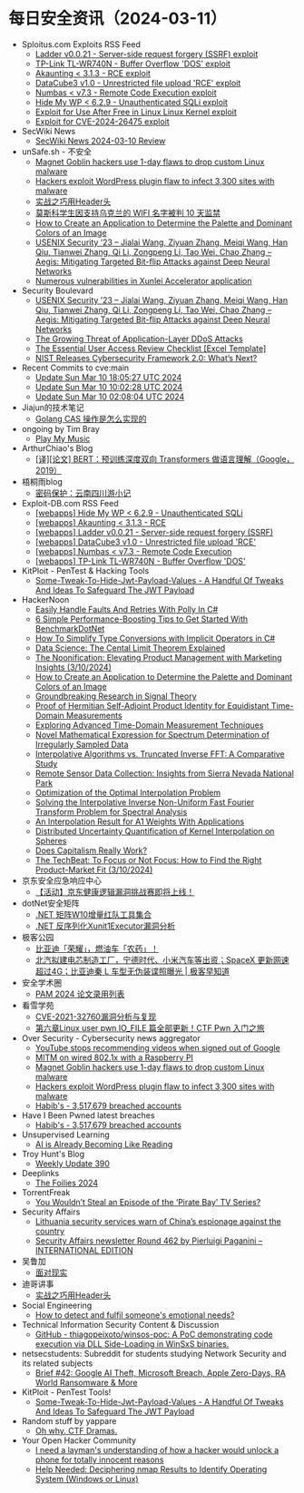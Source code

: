 # 每日安全资讯（2024-03-11）

- Sploitus.com Exploits RSS Feed
  - [Ladder v0.0.21 - Server-side request forgery (SSRF) exploit](https://sploitus.com/exploit?id=EDB-ID:51869&utm_source=rss&utm_medium=rss)
  - [TP-Link TL-WR740N - Buffer Overflow &#039;DOS&#039; exploit](https://sploitus.com/exploit?id=EDB-ID:51866&utm_source=rss&utm_medium=rss)
  - [Akaunting &lt; 3.1.3 - RCE exploit](https://sploitus.com/exploit?id=EDB-ID:51870&utm_source=rss&utm_medium=rss)
  - [DataCube3 v1.0 - Unrestricted file upload &#039;RCE&#039; exploit](https://sploitus.com/exploit?id=EDB-ID:51868&utm_source=rss&utm_medium=rss)
  - [Numbas &lt; v7.3 - Remote Code Execution exploit](https://sploitus.com/exploit?id=EDB-ID:51867&utm_source=rss&utm_medium=rss)
  - [Hide My WP &lt; 6.2.9 - Unauthenticated SQLi exploit](https://sploitus.com/exploit?id=EDB-ID:51871&utm_source=rss&utm_medium=rss)
  - [Exploit for Use After Free in Linux Linux Kernel exploit](https://sploitus.com/exploit?id=21E0B989-9F63-5A93-B0A0-21DD8C5A9858&utm_source=rss&utm_medium=rss)
  - [Exploit for CVE-2024-26475 exploit](https://sploitus.com/exploit?id=0B0A530F-724D-54CF-9D93-7DE1C64B0E29&utm_source=rss&utm_medium=rss)
- SecWiki News
  - [SecWiki News 2024-03-10 Review](http://www.sec-wiki.com/?2024-03-10)
- unSafe.sh - 不安全
  - [Magnet Goblin hackers use 1-day flaws to drop custom Linux malware](https://buaq.net/go-227207.html)
  - [Hackers exploit WordPress plugin flaw to infect 3,300 sites with malware](https://buaq.net/go-227208.html)
  - [实战之巧用Header头](https://buaq.net/go-227204.html)
  - [莫斯科学生因支持乌克兰的 WIFI 名字被判 10 天监禁](https://buaq.net/go-227194.html)
  - [How to Create an Application to Determine the Palette and Dominant Colors of an Image](https://buaq.net/go-227209.html)
  - [USENIX Security ’23 – Jialai Wang, Ziyuan Zhang, Meiqi Wang, Han Qiu, Tianwei Zhang, Qi Li, Zongpeng Li, Tao Wei, Chao Zhang – Aegis: Mitigating Targeted Bit-flip Attacks against Deep Neural Networks](https://buaq.net/go-227201.html)
  - [Numerous vulnerabilities in Xunlei Accelerator application](https://buaq.net/go-227200.html)
- Security Boulevard
  - [USENIX Security ’23 – Jialai Wang, Ziyuan Zhang, Meiqi Wang, Han Qiu, Tianwei Zhang, Qi Li, Zongpeng Li, Tao Wei, Chao Zhang – Aegis: Mitigating Targeted Bit-flip Attacks against Deep Neural Networks](https://securityboulevard.com/2024/03/usenix-security-23-jialai-wang-ziyuan-zhang-meiqi-wang-han-qiu-tianwei-zhang-qi-li-zongpeng-li-tao-wei-chao-zhang-aegis-mitigating-targeted-bit-flip-attacks-against-deep-neural-n/)
  - [The Growing Threat of Application-Layer DDoS Attacks](https://securityboulevard.com/2024/03/the-growing-threat-of-application-layer-ddos-attacks/)
  - [The Essential User Access Review Checklist [Excel Template]](https://securityboulevard.com/2024/03/the-essential-user-access-review-checklist-excel-template/)
  - [NIST Releases Cybersecurity Framework 2.0: What’s Next?](https://securityboulevard.com/2024/03/nist-releases-cybersecurity-framework-2-0-whats-next/)
- Recent Commits to cve:main
  - [Update Sun Mar 10 18:05:27 UTC 2024](https://github.com/trickest/cve/commit/57f3ab5f854c33c3cef6a6595d24edfc4cf14bc7)
  - [Update Sun Mar 10 10:02:28 UTC 2024](https://github.com/trickest/cve/commit/1e71d8508c4988c36251f540d786efcbfb716401)
  - [Update Sun Mar 10 02:08:04 UTC 2024](https://github.com/trickest/cve/commit/8ffd58206c984e5d07d93b1716db252dc69b13a6)
- Jiajun的技术笔记
  - [Golang CAS 操作是怎么实现的](https://jiajunhuang.com/articles/2024_03_10-golang_cas.md.html)
- ongoing by Tim Bray
  - [Play My Music](https://www.tbray.org/ongoing/When/202x/2024/03/10/Play-My-Music)
- ArthurChiao's Blog
  - [[译][论文] BERT：预训练深度双向 Transformers 做语言理解（Google，2019）](https://arthurchiao.github.io/blog/bert-paper-zh/)
- 梧桐雨blog
  - [密码保护：云南四川游小记](http://wutongyu.info/yunnan-sichuan-xiaoji/)
- Exploit-DB.com RSS Feed
  - [[webapps] Hide My WP < 6.2.9 - Unauthenticated SQLi](https://www.exploit-db.com/exploits/51871)
  - [[webapps] Akaunting < 3.1.3 - RCE](https://www.exploit-db.com/exploits/51870)
  - [[webapps] Ladder v0.0.21 - Server-side request forgery (SSRF)](https://www.exploit-db.com/exploits/51869)
  - [[webapps] DataCube3 v1.0 - Unrestricted file upload 'RCE'](https://www.exploit-db.com/exploits/51868)
  - [[webapps] Numbas < v7.3 - Remote Code Execution](https://www.exploit-db.com/exploits/51867)
  - [[webapps] TP-Link TL-WR740N - Buffer Overflow 'DOS'](https://www.exploit-db.com/exploits/51866)
- KitPloit - PenTest &amp; Hacking Tools
  - [Some-Tweak-To-Hide-Jwt-Payload-Values - A Handful Of Tweaks And Ideas To Safeguard The JWT Payload](http://www.kitploit.com/2024/03/some-tweak-to-hide-jwt-payload-values.html)
- HackerNoon
  - [Easily Handle Faults And Retries With Polly In C#](https://hackernoon.com/easily-handle-faults-and-retries-with-polly-in-c?source=rss)
  - [6 Simple Performance-Boosting Tips to Get Started With BenchmarkDotNet](https://hackernoon.com/6-simple-performance-boosting-tips-to-get-started-with-benchmarkdotnet?source=rss)
  - [How To Simplify Type Conversions with Implicit Operators in C#](https://hackernoon.com/how-to-simplify-type-conversions-with-implicit-operators-in-c?source=rss)
  - [Data Science: The Cental Limit Theorem Explained](https://hackernoon.com/data-science-the-cental-limit-theorem-explained?source=rss)
  - [The Noonification: Elevating Product Management with Marketing Insights (3/10/2024)](https://hackernoon.com/3-10-2024-noonification?source=rss)
  - [How to Create an Application to Determine the Palette and Dominant Colors of an Image](https://hackernoon.com/how-to-create-an-application-to-determine-the-palette-and-dominant-colors-of-an-image?source=rss)
  - [Groundbreaking Research in Signal Theory](https://hackernoon.com/groundbreaking-research-in-signal-theory?source=rss)
  - [Proof of Hermitian Self-Adjoint Product Identity for Equidistant Time-Domain Measurements](https://hackernoon.com/proof-of-hermitian-self-adjoint-product-identity-for-equidistant-time-domain-measurements?source=rss)
  - [Exploring Advanced Time-Domain Measurement Techniques](https://hackernoon.com/exploring-advanced-time-domain-measurement-techniques?source=rss)
  - [Novel Mathematical Expression for Spectrum Determination of Irregularly Sampled Data](https://hackernoon.com/novel-mathematical-expression-for-spectrum-determination-of-irregularly-sampled-data?source=rss)
  - [Interpolative Algorithms vs. Truncated Inverse FFT: A Comparative Study](https://hackernoon.com/interpolative-algorithms-vs-truncated-inverse-fft-a-comparative-study?source=rss)
  - [Remote Sensor Data Collection: Insights from Sierra Nevada National Park](https://hackernoon.com/remote-sensor-data-collection-insights-from-sierra-nevada-national-park?source=rss)
  - [Optimization of the Optimal Interpolation Problem](https://hackernoon.com/optimization-of-the-optimal-interpolation-problem?source=rss)
  - [Solving the Interpolative Inverse Non-Uniform Fast Fourier Transform Problem for Spectral Analysis](https://hackernoon.com/solving-the-interpolative-inverse-non-uniform-fast-fourier-transform-problem-for-spectral-analysis?source=rss)
  - [An Interpolation Result for A1 Weights With Applications](https://hackernoon.com/an-interpolation-result-for-a1-weights-with-applications?source=rss)
  - [Distributed Uncertainty Quantification of Kernel Interpolation on Spheres](https://hackernoon.com/distributed-uncertainty-quantification-of-kernel-interpolation-on-spheres?source=rss)
  - [Does Capitalism Really Work?](https://hackernoon.com/does-capitalism-really-work?source=rss)
  - [The TechBeat: To Focus or Not Focus: How to Find the Right Product-Market Fit (3/10/2024)](https://hackernoon.com/3-10-2024-techbeat?source=rss)
- 京东安全应急响应中心
  - [【活动】京东健康逻辑漏洞挑战赛即将上线！](https://mp.weixin.qq.com/s?__biz=MjM5OTk2MTMxOQ==&mid=2727836263&idx=1&sn=294a4f6199ae1398f4b613d6ea707d6f&chksm=8050adefb72724f9a14e2f10f73af965192b421ad101b9d33034c48e0870f19e7c2c15c94200&scene=58&subscene=0#rd)
- dotNet安全矩阵
  - [.NET 矩阵W10增量红队工具集合](https://mp.weixin.qq.com/s?__biz=MzUyOTc3NTQ5MA==&mid=2247490975&idx=1&sn=9a591243c6e34e3ed3836bef2768edf2&chksm=fa5ab372cd2d3a6462a19cf0447bc1f060f76b1a46ad4b214028f58f4d39e6ec3b1b0a664654&scene=58&subscene=0#rd)
  - [.NET 反序列化Xunit1Executor漏洞分析](https://mp.weixin.qq.com/s?__biz=MzUyOTc3NTQ5MA==&mid=2247490975&idx=2&sn=0a0316fd4f446e2f508071b476de2e4f&chksm=fa5ab372cd2d3a6423f946b5b1699fdd0cd925cdc6fef69d51ae5cd2f2b751d5dcf837280743&scene=58&subscene=0#rd)
- 极客公园
  - [比亚迪「荣耀」，燃油车「农药」！](https://mp.weixin.qq.com/s?__biz=MTMwNDMwODQ0MQ==&mid=2653035760&idx=1&sn=834e929ff6ad0a2f8cf6abbd1347c9f3&chksm=7e5761464920e8509c7edcd26a60e017da752d7ef924519098398dda07d6157c56a74293dd30&scene=58&subscene=0#rd)
  - [北汽拟建电芯制造工厂，宁德时代、小米汽车等出资；SpaceX 更新网速超过4G；比亚迪秦 L 车型无伪装谍照曝光 | 极客早知道](https://mp.weixin.qq.com/s?__biz=MTMwNDMwODQ0MQ==&mid=2653035759&idx=1&sn=2c5630026652b040cab931c2ccd4eaf4&chksm=7e5761594920e84f1eb23ec67ce3c59d698f739b1d4b4be6fe52a365ef53614086c7a480d646&scene=58&subscene=0#rd)
- 安全学术圈
  - [PAM 2024 论文录用列表](https://mp.weixin.qq.com/s?__biz=MzU5MTM5MTQ2MA==&mid=2247490387&idx=1&sn=112c07165a8e62d4a65f94a5683f519c&chksm=fe2ee4d8c9596dce2afd93e2ed6596c3e67b628feb2cf481b9448dbeb2f94504c5863a324992&scene=58&subscene=0#rd)
- 看雪学苑
  - [CVE-2021-32760漏洞分析与复现](https://mp.weixin.qq.com/s?__biz=MjM5NTc2MDYxMw==&mid=2458545484&idx=1&sn=ba54c0bae5a9c91ff71d0b350478c90e&chksm=b18d5dc686fad4d02e9f1e23bda7e71a5a989d9d336764ef055bc4a9bf6ae6883f4154bf4a2f&scene=58&subscene=0#rd)
  - [第六章Linux user pwn IO_FILE 篇全部更新！CTF Pwn 入门之旅](https://mp.weixin.qq.com/s?__biz=MjM5NTc2MDYxMw==&mid=2458545484&idx=2&sn=0eb2cccc565dda8ae65854f73a7a65ee&chksm=b18d5dc686fad4d07ca347a64b18bfb1d1fabe74cd38aacd565e91c9eee2044e12fb769f7b2b&scene=58&subscene=0#rd)
- Over Security - Cybersecurity news aggregator
  - [YouTube stops recommending videos when signed out of Google](https://www.bleepingcomputer.com/news/google/youtube-stops-recommending-videos-when-signed-out-of-google/)
  - [MITM on wired 802.1x with a Raspberry PI](https://www.adainese.it/blog/2024/03/10/mitm-on-wired-802.1x-with-a-raspberry-pi/)
  - [Magnet Goblin hackers use 1-day flaws to drop custom Linux malware](https://www.bleepingcomputer.com/news/security/magnet-goblin-hackers-use-1-day-flaws-to-drop-custom-linux-malware/)
  - [Hackers exploit WordPress plugin flaw to infect 3,300 sites with malware](https://www.bleepingcomputer.com/news/security/hackers-exploit-wordpress-plugin-flaw-to-infect-3-300-sites-with-malware/)
  - [Habib's - 3,517,679 breached accounts](https://haveibeenpwned.com/PwnedWebsites#Habibs)
- Have I Been Pwned latest breaches
  - [Habib's - 3,517,679 breached accounts](https://haveibeenpwned.com/PwnedWebsites#Habibs)
- Unsupervised Learning
  - [AI is Already Becoming Like Reading](https://danielmiessler.com/p/ai-becoming-reading)
- Troy Hunt's Blog
  - [Weekly Update 390](https://www.troyhunt.com/weekly-update-390/)
- Deeplinks
  - [The Foilies 2024](https://www.eff.org/deeplinks/2024/03/foilies-2024)
- TorrentFreak
  - [You Wouldn’t Steal an Episode of the ‘Pirate Bay’ TV Series?](https://torrentfreak.com/you-wouldnt-steal-an-episode-of-the-pirate-bay-tv-series-240310/)
- Security Affairs
  - [Lithuania security services warn of China’s espionage against the country](https://securityaffairs.com/160310/intelligence/cina-espionage-against-lithuania.html)
  - [Security Affairs newsletter Round 462 by Pierluigi Paganini – INTERNATIONAL EDITION](https://securityaffairs.com/160268/breaking-news/security-affairs-newsletter-round-462-by-pierluigi-paganini-international-edition.html)
- 吴鲁加
  - [面对现实](https://mp.weixin.qq.com/s?__biz=Mzg5NDY4ODM1MA==&mid=2247484649&idx=1&sn=0d9c57718e4b10622ec2af2c1083379b&chksm=c01a89d8f76d00ce3bd748a543b5b0ea46e7cfc1e76270678e50ac818e9e0c141ed73fa7eb94&scene=58&subscene=0#rd)
- 迪哥讲事
  - [实战之巧用Header头](https://mp.weixin.qq.com/s?__biz=MzIzMTIzNTM0MA==&mid=2247493816&idx=1&sn=cff760a54a5316fe89481113987b74fe&chksm=e8a5e2dbdfd26bcd8ef827cf590d558dc1fd5167427d0587ad9d989675c0d32694011ba590ba&scene=58&subscene=0#rd)
- Social Engineering
  - [How to detect and fulfil someone's emotional needs?](https://www.reddit.com/r/SocialEngineering/comments/1bb5266/how_to_detect_and_fulfil_someones_emotional_needs/)
- Technical Information Security Content & Discussion
  - [GitHub - thiagopeixoto/winsos-poc: A PoC demonstrating code execution via DLL Side-Loading in WinSxS binaries.](https://www.reddit.com/r/netsec/comments/1bbmww4/github_thiagopeixotowinsospoc_a_poc_demonstrating/)
- netsecstudents: Subreddit for students studying Network Security and its related subjects
  - [Brief #42: Google AI Theft, Microsoft Breach, Apple Zero-Days, RA World Ransomware & More](https://www.reddit.com/r/netsecstudents/comments/1bbo3xx/brief_42_google_ai_theft_microsoft_breach_apple/)
- KitPloit - PenTest Tools!
  - [Some-Tweak-To-Hide-Jwt-Payload-Values - A Handful Of Tweaks And Ideas To Safeguard The JWT Payload](http://www.kitploit.com/2024/03/some-tweak-to-hide-jwt-payload-values.html)
- Random stuff by yappare
  - [Oh why. CTF Dramas.](https://blog.yappare.com/2024/03/oh-why-ctf-dramas.html)
- Your Open Hacker Community
  - [I need a layman's understanding of how a hacker would unlock a phone for totally innocent reasons](https://www.reddit.com/r/HowToHack/comments/1bb1p34/i_need_a_laymans_understanding_of_how_a_hacker/)
  - [Help Needed: Deciphering nmap Results to Identify Operating System (Windows or Linux)](https://www.reddit.com/r/HowToHack/comments/1bawrk9/help_needed_deciphering_nmap_results_to_identify/)
